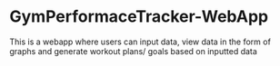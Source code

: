 # GymPerformaceTracker-WebApp
This is a webapp where users can input data, view data in the form of graphs and generate workout plans/ goals based on inputted data
